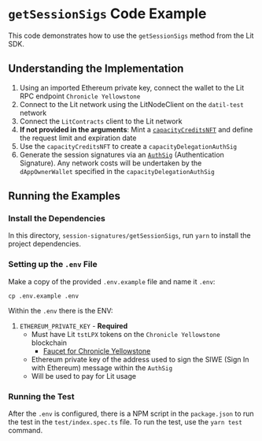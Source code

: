 # `getSessionSigs` Code Example

This code demonstrates how to use the `getSessionSigs` method from the Lit SDK.

## Understanding the Implementation
1. Using an imported Ethereum private key, connect the wallet to the Lit RPC endpoint `Chronicle Yellowstone`
2. Connect to the Lit network using the LitNodeClient on the `datil-test` network
3. Connect the `LitContracts` client to the Lit network
4. **If not provided in the arguments**: Mint a [`capacityCreditsNFT`](https://developer.litprotocol.com/sdk/capacity-credits) and define the request limit and expiration date
5. Use the `capacityCreditsNFT` to create a `capacityDelegationAuthSig`
6. Generate the session signatures via an [`AuthSig`](https://v6-api-doc-lit-js-sdk.vercel.app/interfaces/types_src.AuthSig.html) (Authentication Signature). Any network costs will be undertaken by the `dAppOwnerWallet` specified in the `capacityDelegationAuthSig`

## Running the Examples

### Install the Dependencies

In this directory, `session-signatures/getSessionSigs`, run `yarn` to install the project dependencies.

### Setting up the `.env` File

Make a copy of the provided `.env.example` file and name it `.env`:

```
cp .env.example .env
```

Within the `.env` there is the ENV:

1. `ETHEREUM_PRIVATE_KEY` - **Required**
    - Must have Lit `tstLPX` tokens on the `Chronicle Yellowstone` blockchain
        - [Faucet for Chronicle Yellowstone](https://chronicle-yellowstone-faucet.getlit.dev/)
    - Ethereum private key of the address used to sign the SIWE (Sign In with Ethereum) message within the `AuthSig`
    - Will be used to pay for Lit usage

### Running the Test

After the `.env` is configured, there is a NPM script in the `package.json` to run the test in the `test/index.spec.ts` file. To run the test, use the `yarn test` command.
